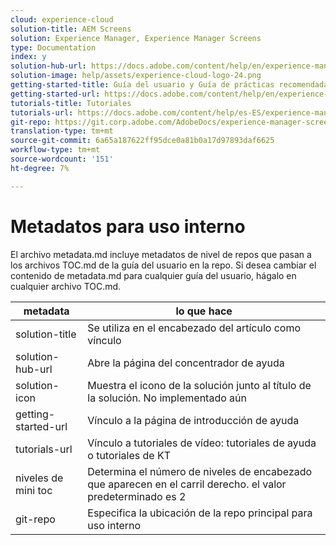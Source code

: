 ```yaml
---
cloud: experience-cloud
solution-title: AEM Screens
solution: Experience Manager, Experience Manager Screens
type: Documentation
index: y
solution-hub-url: https://docs.adobe.com/content/help/en/experience-manager-screens/user-guide/aem-screens-introduction.html
solution-image: help/assets/experience-cloud-logo-24.png
getting-started-title: Guía del usuario y Guía de prácticas recomendadas para AEM Screens
getting-started-url: https://docs.adobe.com/content/help/en/experience-manager-screens/user-guide/aem-screens-introduction.html
tutorials-title: Tutoriales
tutorials-url: https://docs.adobe.com/content/help/es-ES/experience-manager-screens/using/about-guide.html
git-repo: https://git.corp.adobe.com/AdobeDocs/experience-manager-screens.es-ES
translation-type: tm+mt
source-git-commit: 6a65a187622ff95dce0a81b0a17d97893daf6625
workflow-type: tm+mt
source-wordcount: '151'
ht-degree: 7%

---
```



# Metadatos para uso interno

El archivo metadata.md incluye metadatos de nivel de repos que pasan a los archivos TOC.md de la guía del usuario en la repo. Si desea cambiar el contenido de metadata.md para cualquier guía del usuario, hágalo en cualquier archivo TOC.md.

| metadata | lo que hace |
|--- |--- |
| solution-title | Se utiliza en el encabezado del artículo como vínculo |
| solution-hub-url | Abre la página del concentrador de ayuda |
| solution-icon | Muestra el icono de la solución junto al título de la solución. No implementado aún |
| getting-started-url | Vínculo a la página de introducción de ayuda |
| tutorials-url | Vínculo a tutoriales de vídeo: tutoriales de ayuda o tutoriales de KT |
| niveles de mini toc | Determina el número de niveles de encabezado que aparecen en el carril derecho. el valor predeterminado es 2 |
| git-repo | Especifica la ubicación de la repo principal para uso interno |

